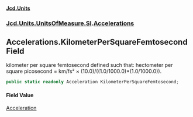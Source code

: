 #### [Jcd.Units](index 'index')
### [Jcd.Units.UnitsOfMeasure.SI](Jcd.Units.UnitsOfMeasure.SI 'Jcd.Units.UnitsOfMeasure.SI').[Accelerations](Accelerations 'Jcd.Units.UnitsOfMeasure.SI.Accelerations')

## Accelerations.KilometerPerSquareFemtosecond Field

kilometer per square femtosecond defined such that: hectometer per square picosecond = km/fs² ×
(10.0)/((1.0/1000.0)*(1.0/1000.0)).

```csharp
public static readonly Acceleration KilometerPerSquareFemtosecond;
```

#### Field Value
[Acceleration](Acceleration 'Jcd.Units.UnitTypes.Acceleration')